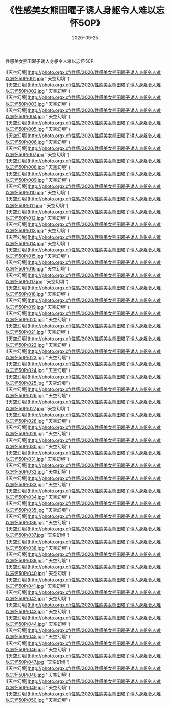 ﻿---
layout: post
title: 《性感美女熊田曜子诱人身躯令人难以忘怀50P》
date: 2020-09-25
img: http://photo.orgx.cf/性感/2020/性感美女熊田曜子诱人身躯令人难以忘怀50P/000.jpg
tags: [美女,性感,泳衣]
---

性感美女熊田曜子诱人身躯令人难以忘怀50P



![天空幻境](http://photo.orgx.cf/性感/2020/性感美女熊田曜子诱人身躯令人难以忘怀50P/001.jpg ''天空幻境'')<br>
![天空幻境](http://photo.orgx.cf/性感/2020/性感美女熊田曜子诱人身躯令人难以忘怀50P/002.jpg ''天空幻境'')<br>
![天空幻境](http://photo.orgx.cf/性感/2020/性感美女熊田曜子诱人身躯令人难以忘怀50P/003.jpg ''天空幻境'')<br>
![天空幻境](http://photo.orgx.cf/性感/2020/性感美女熊田曜子诱人身躯令人难以忘怀50P/004.jpg ''天空幻境'')<br>
![天空幻境](http://photo.orgx.cf/性感/2020/性感美女熊田曜子诱人身躯令人难以忘怀50P/005.jpg ''天空幻境'')<br>
![天空幻境](http://photo.orgx.cf/性感/2020/性感美女熊田曜子诱人身躯令人难以忘怀50P/006.jpg ''天空幻境'')<br>
![天空幻境](http://photo.orgx.cf/性感/2020/性感美女熊田曜子诱人身躯令人难以忘怀50P/007.jpg ''天空幻境'')<br>
![天空幻境](http://photo.orgx.cf/性感/2020/性感美女熊田曜子诱人身躯令人难以忘怀50P/008.jpg ''天空幻境'')<br>
![天空幻境](http://photo.orgx.cf/性感/2020/性感美女熊田曜子诱人身躯令人难以忘怀50P/009.jpg ''天空幻境'')<br>
![天空幻境](http://photo.orgx.cf/性感/2020/性感美女熊田曜子诱人身躯令人难以忘怀50P/010.jpg ''天空幻境'')<br>
![天空幻境](http://photo.orgx.cf/性感/2020/性感美女熊田曜子诱人身躯令人难以忘怀50P/011.jpg ''天空幻境'')<br>
![天空幻境](http://photo.orgx.cf/性感/2020/性感美女熊田曜子诱人身躯令人难以忘怀50P/012.jpg ''天空幻境'')<br>
![天空幻境](http://photo.orgx.cf/性感/2020/性感美女熊田曜子诱人身躯令人难以忘怀50P/013.jpg ''天空幻境'')<br>
![天空幻境](http://photo.orgx.cf/性感/2020/性感美女熊田曜子诱人身躯令人难以忘怀50P/014.jpg ''天空幻境'')<br>
![天空幻境](http://photo.orgx.cf/性感/2020/性感美女熊田曜子诱人身躯令人难以忘怀50P/015.jpg ''天空幻境'')<br>
![天空幻境](http://photo.orgx.cf/性感/2020/性感美女熊田曜子诱人身躯令人难以忘怀50P/016.jpg ''天空幻境'')<br>
![天空幻境](http://photo.orgx.cf/性感/2020/性感美女熊田曜子诱人身躯令人难以忘怀50P/017.jpg ''天空幻境'')<br>
![天空幻境](http://photo.orgx.cf/性感/2020/性感美女熊田曜子诱人身躯令人难以忘怀50P/018.jpg ''天空幻境'')<br>
![天空幻境](http://photo.orgx.cf/性感/2020/性感美女熊田曜子诱人身躯令人难以忘怀50P/019.jpg ''天空幻境'')<br>
![天空幻境](http://photo.orgx.cf/性感/2020/性感美女熊田曜子诱人身躯令人难以忘怀50P/020.jpg ''天空幻境'')<br>
![天空幻境](http://photo.orgx.cf/性感/2020/性感美女熊田曜子诱人身躯令人难以忘怀50P/021.jpg ''天空幻境'')<br>
![天空幻境](http://photo.orgx.cf/性感/2020/性感美女熊田曜子诱人身躯令人难以忘怀50P/022.jpg ''天空幻境'')<br>
![天空幻境](http://photo.orgx.cf/性感/2020/性感美女熊田曜子诱人身躯令人难以忘怀50P/023.jpg ''天空幻境'')<br>
![天空幻境](http://photo.orgx.cf/性感/2020/性感美女熊田曜子诱人身躯令人难以忘怀50P/024.jpg ''天空幻境'')<br>
![天空幻境](http://photo.orgx.cf/性感/2020/性感美女熊田曜子诱人身躯令人难以忘怀50P/025.jpg ''天空幻境'')<br>
![天空幻境](http://photo.orgx.cf/性感/2020/性感美女熊田曜子诱人身躯令人难以忘怀50P/026.jpg ''天空幻境'')<br>
![天空幻境](http://photo.orgx.cf/性感/2020/性感美女熊田曜子诱人身躯令人难以忘怀50P/027.jpg ''天空幻境'')<br>
![天空幻境](http://photo.orgx.cf/性感/2020/性感美女熊田曜子诱人身躯令人难以忘怀50P/028.jpg ''天空幻境'')<br>
![天空幻境](http://photo.orgx.cf/性感/2020/性感美女熊田曜子诱人身躯令人难以忘怀50P/029.jpg ''天空幻境'')<br>
![天空幻境](http://photo.orgx.cf/性感/2020/性感美女熊田曜子诱人身躯令人难以忘怀50P/030.jpg ''天空幻境'')<br>
![天空幻境](http://photo.orgx.cf/性感/2020/性感美女熊田曜子诱人身躯令人难以忘怀50P/031.jpg ''天空幻境'')<br>
![天空幻境](http://photo.orgx.cf/性感/2020/性感美女熊田曜子诱人身躯令人难以忘怀50P/032.jpg ''天空幻境'')<br>
![天空幻境](http://photo.orgx.cf/性感/2020/性感美女熊田曜子诱人身躯令人难以忘怀50P/033.jpg ''天空幻境'')<br>
![天空幻境](http://photo.orgx.cf/性感/2020/性感美女熊田曜子诱人身躯令人难以忘怀50P/034.jpg ''天空幻境'')<br>
![天空幻境](http://photo.orgx.cf/性感/2020/性感美女熊田曜子诱人身躯令人难以忘怀50P/035.jpg ''天空幻境'')<br>
![天空幻境](http://photo.orgx.cf/性感/2020/性感美女熊田曜子诱人身躯令人难以忘怀50P/036.jpg ''天空幻境'')<br>
![天空幻境](http://photo.orgx.cf/性感/2020/性感美女熊田曜子诱人身躯令人难以忘怀50P/037.jpg ''天空幻境'')<br>
![天空幻境](http://photo.orgx.cf/性感/2020/性感美女熊田曜子诱人身躯令人难以忘怀50P/038.jpg ''天空幻境'')<br>
![天空幻境](http://photo.orgx.cf/性感/2020/性感美女熊田曜子诱人身躯令人难以忘怀50P/039.jpg ''天空幻境'')<br>
![天空幻境](http://photo.orgx.cf/性感/2020/性感美女熊田曜子诱人身躯令人难以忘怀50P/040.jpg ''天空幻境'')<br>
![天空幻境](http://photo.orgx.cf/性感/2020/性感美女熊田曜子诱人身躯令人难以忘怀50P/041.jpg ''天空幻境'')<br>
![天空幻境](http://photo.orgx.cf/性感/2020/性感美女熊田曜子诱人身躯令人难以忘怀50P/042.jpg ''天空幻境'')<br>
![天空幻境](http://photo.orgx.cf/性感/2020/性感美女熊田曜子诱人身躯令人难以忘怀50P/043.jpg ''天空幻境'')<br>
![天空幻境](http://photo.orgx.cf/性感/2020/性感美女熊田曜子诱人身躯令人难以忘怀50P/044.jpg ''天空幻境'')<br>
![天空幻境](http://photo.orgx.cf/性感/2020/性感美女熊田曜子诱人身躯令人难以忘怀50P/045.jpg ''天空幻境'')<br>
![天空幻境](http://photo.orgx.cf/性感/2020/性感美女熊田曜子诱人身躯令人难以忘怀50P/046.jpg ''天空幻境'')<br>
![天空幻境](http://photo.orgx.cf/性感/2020/性感美女熊田曜子诱人身躯令人难以忘怀50P/047.jpg ''天空幻境'')<br>
![天空幻境](http://photo.orgx.cf/性感/2020/性感美女熊田曜子诱人身躯令人难以忘怀50P/048.jpg ''天空幻境'')<br>
![天空幻境](http://photo.orgx.cf/性感/2020/性感美女熊田曜子诱人身躯令人难以忘怀50P/049.jpg ''天空幻境'')<br>
![天空幻境](http://photo.orgx.cf/性感/2020/性感美女熊田曜子诱人身躯令人难以忘怀50P/050.jpg ''天空幻境'')<br>